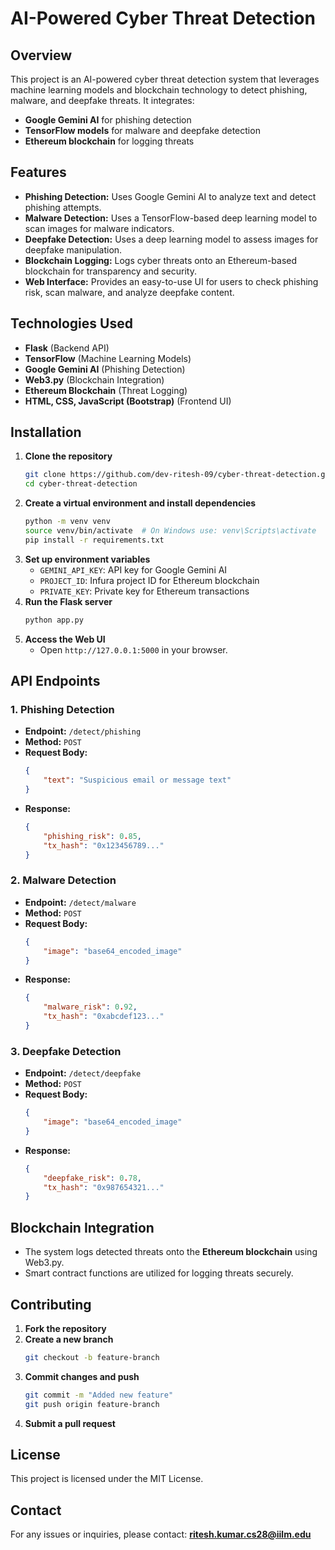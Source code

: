 # AI-Powered Cyber Threat Detection

## Overview
This project is an AI-powered cyber threat detection system that leverages machine learning models and blockchain technology to detect phishing, malware, and deepfake threats. It integrates:
- **Google Gemini AI** for phishing detection
- **TensorFlow models** for malware and deepfake detection
- **Ethereum blockchain** for logging threats

## Features
- **Phishing Detection:** Uses Google Gemini AI to analyze text and detect phishing attempts.
- **Malware Detection:** Uses a TensorFlow-based deep learning model to scan images for malware indicators.
- **Deepfake Detection:** Uses a deep learning model to assess images for deepfake manipulation.
- **Blockchain Logging:** Logs cyber threats onto an Ethereum-based blockchain for transparency and security.
- **Web Interface:** Provides an easy-to-use UI for users to check phishing risk, scan malware, and analyze deepfake content.

## Technologies Used
- **Flask** (Backend API)
- **TensorFlow** (Machine Learning Models)
- **Google Gemini AI** (Phishing Detection)
- **Web3.py** (Blockchain Integration)
- **Ethereum Blockchain** (Threat Logging)
- **HTML, CSS, JavaScript (Bootstrap)** (Frontend UI)

## Installation
1. **Clone the repository**
    ```sh
    git clone https://github.com/dev-ritesh-09/cyber-threat-detection.git
    cd cyber-threat-detection
    ```
2. **Create a virtual environment and install dependencies**
    ```sh
    python -m venv venv
    source venv/bin/activate  # On Windows use: venv\Scripts\activate
    pip install -r requirements.txt
    ```
3. **Set up environment variables**
    - `GEMINI_API_KEY`: API key for Google Gemini AI
    - `PROJECT_ID`: Infura project ID for Ethereum blockchain
    - `PRIVATE_KEY`: Private key for Ethereum transactions
4. **Run the Flask server**
    ```sh
    python app.py
    ```
5. **Access the Web UI**
    - Open `http://127.0.0.1:5000` in your browser.

## API Endpoints
### 1. Phishing Detection
- **Endpoint:** `/detect/phishing`
- **Method:** `POST`
- **Request Body:**
    ```json
    {
        "text": "Suspicious email or message text"
    }
    ```
- **Response:**
    ```json
    {
        "phishing_risk": 0.85,
        "tx_hash": "0x123456789..."
    }
    ```

### 2. Malware Detection
- **Endpoint:** `/detect/malware`
- **Method:** `POST`
- **Request Body:**
    ```json
    {
        "image": "base64_encoded_image"
    }
    ```
- **Response:**
    ```json
    {
        "malware_risk": 0.92,
        "tx_hash": "0xabcdef123..."
    }
    ```

### 3. Deepfake Detection
- **Endpoint:** `/detect/deepfake`
- **Method:** `POST`
- **Request Body:**
    ```json
    {
        "image": "base64_encoded_image"
    }
    ```
- **Response:**
    ```json
    {
        "deepfake_risk": 0.78,
        "tx_hash": "0x987654321..."
    }
    ```

## Blockchain Integration
- The system logs detected threats onto the **Ethereum blockchain** using Web3.py.
- Smart contract functions are utilized for logging threats securely.

## Contributing
1. **Fork the repository**
2. **Create a new branch**
    ```sh
    git checkout -b feature-branch
    ```
3. **Commit changes and push**
    ```sh
    git commit -m "Added new feature"
    git push origin feature-branch
    ```
4. **Submit a pull request**

## License
This project is licensed under the MIT License.

## Contact
For any issues or inquiries, please contact: **ritesh.kumar.cs28@iilm.edu**

